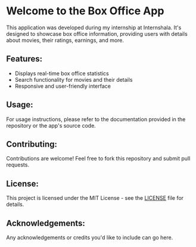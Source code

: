 <!DOCTYPE html>
<html lang="en">
<head>
  <meta charset="UTF-8">
  <meta name="viewport" content="width=device-width, initial-scale=1.0">

</head>
<body>
  <h1>Welcome to the Box Office App</h1>
  <p>This application was developed during my internship at Internshala. It's designed to showcase box office information, providing users with details about movies, their ratings, earnings, and more.</p>
  
  <!-- Add more sections, features, or screenshots here -->

  <h2>Features:</h2>
  <ul>
    <li>Displays real-time box office statistics</li>
    <li>Search functionality for movies and their details</li>
    <li>Responsive and user-friendly interface</li>
    <!-- Add your app's unique features here -->
  </ul>

  <h2>Usage:</h2>
  <p>For usage instructions, please refer to the documentation provided in the repository or the app's source code.</p>

  <h2>Contributing:</h2>
  <p>Contributions are welcome! Feel free to fork this repository and submit pull requests.</p>

  <h2>License:</h2>
  <p>This project is licensed under the MIT License - see the <a href="LICENSE">LICENSE</a> file for details.</p>

  <h2>Acknowledgements:</h2>
  <p>Any acknowledgements or credits you'd like to include can go here.</p>
</body>
</html>
